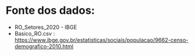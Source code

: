 # Fonte dos dados:

- RO_Setores_2020 - IBGE
- Basico_RO.csv : https://www.ibge.gov.br/estatisticas/sociais/populacao/9662-censo-demografico-2010.html
